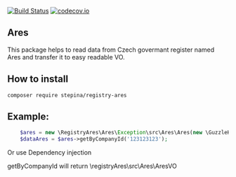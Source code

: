 [![Build Status](https://travis-ci.org/JohnyRicio/registry-ares.svg?branch=master)](https://travis-ci.org/JohnyRicio/registry-ares)
[![codecov.io](https://codecov.io/github/JohnyRicio/ares/coverage.svg?branch=master)](https://codecov.io/github/Johnyricio/ares?branch=master)

Ares
---
This package helps to read data from Czech govermant register named Ares and transfer it to easy readable VO.

How to install
---
```
composer require stepina/registry-ares
```

Example:
---
```php
    $ares = new \RegistryAres\Ares\Exception\src\Ares\Ares(new \GuzzleHttp\Client());
    $dataAres = $ares->getByCompanyId('123123123');
```

Or use Dependency injection

getByCompanyId will return \registryAres\src\Ares\AresVO
